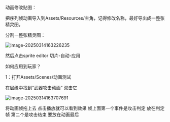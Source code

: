 动画修改贴图：

把序列帧动画导入到Assets/Resources/主角，记得修改名称，最好导出成一整张精灵图。

分割一整张精灵图：

![image-20250314163226235](C:\Users\dtj\AppData\Roaming\Typora\typora-user-images\image-20250314163226235.png)

然后点击sprite editor 切片-自动-应用

如何应用到玩家？

1：打开Assets/Scenes/动画测试 

在层级中找到“武器攻击动画”  双击它

![image-20250314163707691](C:\Users\dtj\AppData\Roaming\Typora\typora-user-images\image-20250314163707691.png)

将动画帧拖上去 点击播放就可以看到效果 帧上面第一个事件是攻击判定 放在判定帧 第二个是攻击结束 要放在动画最后